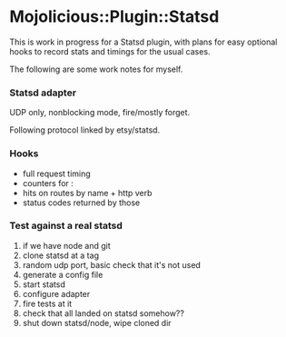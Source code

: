 
# Mojolicious::Plugin::Statsd

This is work in progress for a Statsd plugin, with plans for easy optional
hooks to record stats and timings for the usual cases.

The following are some work notes for myself.

### Statsd adapter

UDP only, nonblocking mode, fire/mostly forget.

Following protocol linked by etsy/statsd.

### Hooks

- full request timing
 - counters for :
  - hits on routes by name + http verb
  - status codes returned by those

### Test against a real statsd

1) if we have node and git
2) clone statsd at a tag
3) random udp port, basic check that it's not used
4) generate a config file
5) start statsd
6) configure adapter
7) fire tests at it
8) check that all landed on statsd somehow??
9) shut down statsd/node, wipe cloned dir

